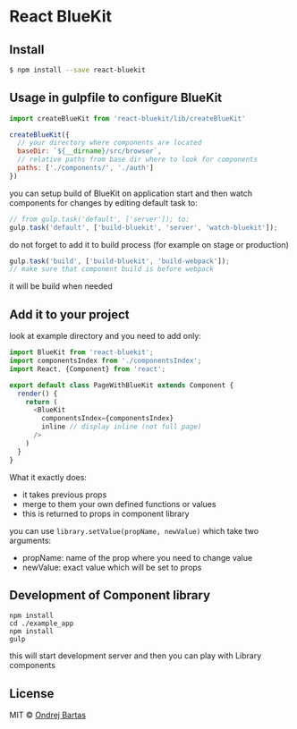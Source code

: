 # React BlueKit

## Install

```sh
$ npm install --save react-bluekit
```

## Usage in gulpfile to configure BlueKit

```js
import createBlueKit from 'react-bluekit/lib/createBlueKit'

createBlueKit({
  // your directory where components are located
  baseDir: `${__dirname}/src/browser`,
  // relative paths from base dir where to look for components
  paths: ['./components/', './auth']
})
```

you can setup build of BlueKit on application start and then watch components for changes by editing default task to:
```js
// from gulp.task('default', ['server']); to:
gulp.task('default', ['build-bluekit', 'server', 'watch-bluekit']);
```

do not forget to add it to build process (for example on stage or production)
```js
gulp.task('build', ['build-bluekit', 'build-webpack']);
// make sure that component build is before webpack
```
it will be build when needed

## Add it to your project

look at example directory
and you need to add only:

```js
import BlueKit from 'react-bluekit';
import componentsIndex from './componentsIndex';
import React, {Component} from 'react';

export default class PageWithBlueKit extends Component {
  render() {
    return (
      <BlueKit
        componentsIndex={componentsIndex}
        inline // display inline (not full page)
      />
    )
  }
}
```

What it exactly does:
- it takes previous props
- merge to them your own defined functions or values
- this is returned to props in component library

you can use `library.setValue(propName, newValue)` which take two arguments:
- propName: name of the prop where you need to change value
- newValue: exact value which will be set to props

## Development of Component library
```
npm install
cd ./example_app
npm install
gulp
```
this will start development server and then you can play with Library components

## License

MIT © [Ondrej Bartas](https://github.com/ondrejbartas)

